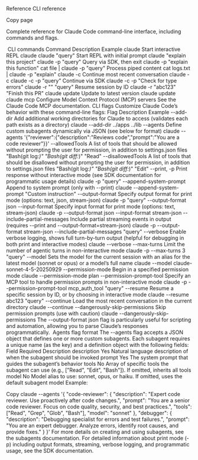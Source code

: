 Reference
CLI reference

Copy page

Complete reference for Claude Code command-line interface, including commands and flags.

​
CLI commands
Command	Description	Example
claude	Start interactive REPL	claude
claude "query"	Start REPL with initial prompt	claude "explain this project"
claude -p "query"	Query via SDK, then exit	claude -p "explain this function"
cat file | claude -p "query"	Process piped content	cat logs.txt | claude -p "explain"
claude -c	Continue most recent conversation	claude -c
claude -c -p "query"	Continue via SDK	claude -c -p "Check for type errors"
claude -r "<session-id>" "query"	Resume session by ID	claude -r "abc123" "Finish this PR"
claude update	Update to latest version	claude update
claude mcp	Configure Model Context Protocol (MCP) servers	See the Claude Code MCP documentation.
​
CLI flags
Customize Claude Code’s behavior with these command-line flags:
Flag	Description	Example
--add-dir	Add additional working directories for Claude to access (validates each path exists as a directory)	claude --add-dir ../apps ../lib
--agents	Define custom subagents dynamically via JSON (see below for format)	claude --agents '{"reviewer":{"description":"Reviews code","prompt":"You are a code reviewer"}}'
--allowedTools	A list of tools that should be allowed without prompting the user for permission, in addition to settings.json files	"Bash(git log:*)" "Bash(git diff:*)" "Read"
--disallowedTools	A list of tools that should be disallowed without prompting the user for permission, in addition to settings.json files	"Bash(git log:*)" "Bash(git diff:*)" "Edit"
--print, -p	Print response without interactive mode (see SDK documentation for programmatic usage details)	claude -p "query"
--append-system-prompt	Append to system prompt (only with --print)	claude --append-system-prompt "Custom instruction"
--output-format	Specify output format for print mode (options: text, json, stream-json)	claude -p "query" --output-format json
--input-format	Specify input format for print mode (options: text, stream-json)	claude -p --output-format json --input-format stream-json
--include-partial-messages	Include partial streaming events in output (requires --print and --output-format=stream-json)	claude -p --output-format stream-json --include-partial-messages "query"
--verbose	Enable verbose logging, shows full turn-by-turn output (helpful for debugging in both print and interactive modes)	claude --verbose
--max-turns	Limit the number of agentic turns in non-interactive mode	claude -p --max-turns 3 "query"
--model	Sets the model for the current session with an alias for the latest model (sonnet or opus) or a model’s full name	claude --model claude-sonnet-4-5-20250929
--permission-mode	Begin in a specified permission mode	claude --permission-mode plan
--permission-prompt-tool	Specify an MCP tool to handle permission prompts in non-interactive mode	claude -p --permission-prompt-tool mcp_auth_tool "query"
--resume	Resume a specific session by ID, or by choosing in interactive mode	claude --resume abc123 "query"
--continue	Load the most recent conversation in the current directory	claude --continue
--dangerously-skip-permissions	Skip permission prompts (use with caution)	claude --dangerously-skip-permissions
The --output-format json flag is particularly useful for scripting and automation, allowing you to parse Claude’s responses programmatically.
​
Agents flag format
The --agents flag accepts a JSON object that defines one or more custom subagents. Each subagent requires a unique name (as the key) and a definition object with the following fields:
Field	Required	Description
description	Yes	Natural language description of when the subagent should be invoked
prompt	Yes	The system prompt that guides the subagent’s behavior
tools	No	Array of specific tools the subagent can use (e.g., ["Read", "Edit", "Bash"]). If omitted, inherits all tools
model	No	Model alias to use: sonnet, opus, or haiku. If omitted, uses the default subagent model
Example:

Copy
claude --agents '{
  "code-reviewer": {
    "description": "Expert code reviewer. Use proactively after code changes.",
    "prompt": "You are a senior code reviewer. Focus on code quality, security, and best practices.",
    "tools": ["Read", "Grep", "Glob", "Bash"],
    "model": "sonnet"
  },
  "debugger": {
    "description": "Debugging specialist for errors and test failures.",
    "prompt": "You are an expert debugger. Analyze errors, identify root causes, and provide fixes."
  }
}'
For more details on creating and using subagents, see the subagents documentation.
For detailed information about print mode (-p) including output formats, streaming, verbose logging, and programmatic usage, see the SDK documentation.
